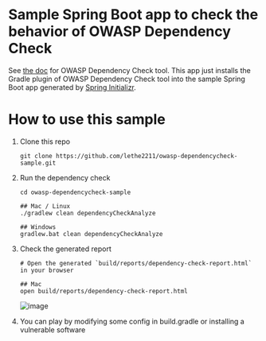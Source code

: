 # Sample Spring Boot app to check the behavior of OWASP Dependency Check

See [the doc](https://jeremylong.github.io/DependencyCheck/index.html) for OWASP Dependency Check tool.
This app just installs the Gradle plugin of OWASP Dependency Check tool into the sample Spring Boot app generated by [Spring Initializr](https://start.spring.io/).

# How to use this sample

1. Clone this repo

    ```
    git clone https://github.com/lethe2211/owasp-dependencycheck-sample.git
    ```

2. Run the dependency check

    ```
    cd owasp-dependencycheck-sample

    ## Mac / Linux
    ./gradlew clean dependencyCheckAnalyze

    ## Windows
    gradlew.bat clean dependencyCheckAnalyze
    ```
   
3. Check the generated report

    ```
    # Open the generated `build/reports/dependency-check-report.html` in your browser

    ## Mac
    open build/reports/dependency-check-report.html
    ```

    ![image](https://user-images.githubusercontent.com/1718146/193516222-8041542a-9ecb-4e99-881a-f9b738cf50c7.png)

4. You can play by modifying some config in build.gradle or installing a vulnerable software
